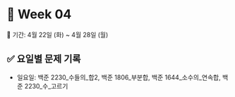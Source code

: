 ﻿# 📘 Week 04

<!-- 기간 시작 -->
📆 기간: 4월 22일 (화) ~ 4월 28일 (월)
<!-- 기간 끝 -->

<!-- 요일별 기록 시작 -->
## ✅ 요일별 문제 기록
- 일요일: 백준 2230_수들의_합2, 백준 1806_부분합, 백준 1644_소수의_연속합, 백준 2230_수_고르기
<!-- 요일별 기록 끝 -->